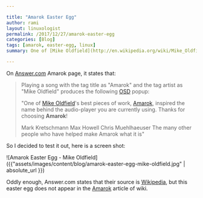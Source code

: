 ```yaml
---

title: "Amarok Easter Egg"
author: rami
layout: linuxologist 
permalink: /2017/12/27/amarok-easter-egg
categories: [Blog]
tags: [amarok, easter-egg, linux]
summary: One of [Mike Oldfield](http://en.wikipedia.org/wiki/Mike_Oldfield "Mike Oldfield")'s best pieces of work, [Amarok](http://en.wikipedia.org/wiki/Amarok_%28software%29 "Amarok"), inspired the name behind the audio-player you are currently using. Thanks for choosing Amarok!

---
```


On [Answer.com](http://www.answers.com/topic/amarok-audio "Answer.com") Amarok page, it states that:

> Playing a song with the tag title as "Amarok" and the tag artist as "Mike Oldfield" produces the following [OSD](http://en.wikipedia.org/wiki/On-screen_display "OSD") popup:
>
> "One of [Mike Oldfield](http://en.wikipedia.org/wiki/Mike_Oldfield "Mike Oldfield")'s best pieces of work, [Amarok](http://en.wikipedia.org/wiki/Amarok_%28software%29 "Amarok"), inspired the name behind the audio-player you are currently using. Thanks for choosing **Amarok**!
> 
> Mark Kretschmann
> Max Howell
> Chris Muehlhaeuser
> The many other people who have helped make Amarok what it is"

So I decided to test it out, here is a screen shot:

![Amarok Easter Egg - Mike Oldfield]({{"assets/images/content/blog/amarok-easter-egg-mike-oldfield.jpg" | absolute_url }})

Oddly enough, Answer.com states that their source is [Wikipedia](http://www.wikipedia.com "Wikipedia"), but this easter egg does not appear in the [Amarok](http://en.wikipedia.org/wiki/Amarok_%28software%29 "Amarok") article of wiki.

